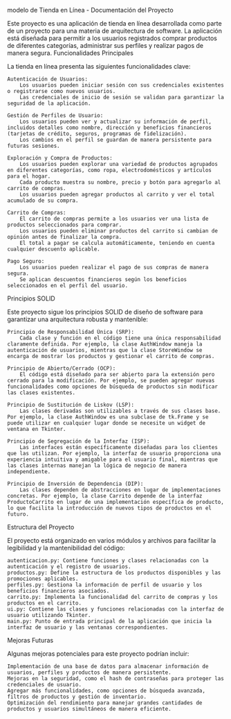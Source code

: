 modelo de Tienda en Línea - Documentación del Proyecto

Este proyecto es una aplicación de tienda en línea desarrollada como parte de un proyecto para una materia de arquitectura de software. La aplicación está diseñada para permitir a los usuarios registrados comprar productos de diferentes categorías, administrar sus perfiles y realizar pagos de manera segura.
Funcionalidades Principales

La tienda en línea presenta las siguientes funcionalidades clave:

    Autenticación de Usuarios:
        Los usuarios pueden iniciar sesión con sus credenciales existentes o registrarse como nuevos usuarios.
        Las credenciales de inicio de sesión se validan para garantizar la seguridad de la aplicación.

    Gestión de Perfiles de Usuario:
        Los usuarios pueden ver y actualizar su información de perfil, incluidos detalles como nombre, dirección y beneficios financieros (tarjetas de crédito, seguros, programas de fidelización).
        Los cambios en el perfil se guardan de manera persistente para futuras sesiones.

    Exploración y Compra de Productos:
        Los usuarios pueden explorar una variedad de productos agrupados en diferentes categorías, como ropa, electrodomésticos y artículos para el hogar.
        Cada producto muestra su nombre, precio y botón para agregarlo al carrito de compras.
        Los usuarios pueden agregar productos al carrito y ver el total acumulado de su compra.

    Carrito de Compras:
        El carrito de compras permite a los usuarios ver una lista de productos seleccionados para comprar.
        Los usuarios pueden eliminar productos del carrito si cambian de opinión antes de finalizar la compra.
        El total a pagar se calcula automáticamente, teniendo en cuenta cualquier descuento aplicable.

    Pago Seguro:
        Los usuarios pueden realizar el pago de sus compras de manera segura.
        Se aplican descuentos financieros según los beneficios seleccionados en el perfil del usuario.

Principios SOLID

Este proyecto sigue los principios SOLID de diseño de software para garantizar una arquitectura robusta y mantenible:

    Principio de Responsabilidad Única (SRP):
        Cada clase y función en el código tiene una única responsabilidad claramente definida. Por ejemplo, la clase AuthWindow maneja la autenticación de usuarios, mientras que la clase StoreWindow se encarga de mostrar los productos y gestionar el carrito de compras.

    Principio de Abierto/Cerrado (OCP):
        El código está diseñado para ser abierto para la extensión pero cerrado para la modificación. Por ejemplo, se pueden agregar nuevas funcionalidades como opciones de búsqueda de productos sin modificar las clases existentes.

    Principio de Sustitución de Liskov (LSP):
        Las clases derivadas son utilizables a través de sus clases base. Por ejemplo, la clase AuthWindow es una subclase de tk.Frame y se puede utilizar en cualquier lugar donde se necesite un widget de ventana en Tkinter.

    Principio de Segregación de la Interfaz (ISP):
        Las interfaces están específicamente diseñadas para los clientes que las utilizan. Por ejemplo, la interfaz de usuario proporciona una experiencia intuitiva y amigable para el usuario final, mientras que las clases internas manejan la lógica de negocio de manera independiente.

    Principio de Inversión de Dependencia (DIP):
        Las clases dependen de abstracciones en lugar de implementaciones concretas. Por ejemplo, la clase Carrito depende de la interfaz ProductoCarrito en lugar de una implementación específica de producto, lo que facilita la introducción de nuevos tipos de productos en el futuro.

Estructura del Proyecto

El proyecto está organizado en varios módulos y archivos para facilitar la legibilidad y la mantenibilidad del código:

    autenticacion.py: Contiene funciones y clases relacionadas con la autenticación y el registro de usuarios.
    productos.py: Define la estructura de los productos disponibles y las promociones aplicables.
    perfiles.py: Gestiona la información de perfil de usuario y los beneficios financieros asociados.
    carrito.py: Implementa la funcionalidad del carrito de compras y los productos en el carrito.
    ui.py: Contiene las clases y funciones relacionadas con la interfaz de usuario utilizando Tkinter.
    main.py: Punto de entrada principal de la aplicación que inicia la interfaz de usuario y las ventanas correspondientes.

Mejoras Futuras

Algunas mejoras potenciales para este proyecto podrían incluir:

    Implementación de una base de datos para almacenar información de usuarios, perfiles y productos de manera persistente.
    Mejoras en la seguridad, como el hash de contraseñas para proteger las credenciales de usuario.
    Agregar más funcionalidades, como opciones de búsqueda avanzada, filtros de productos y gestión de inventario.
    Optimización del rendimiento para manejar grandes cantidades de productos y usuarios simultáneos de manera eficiente.
